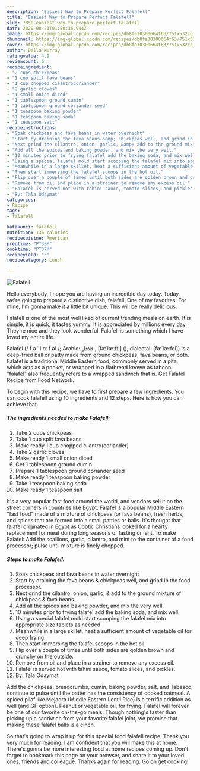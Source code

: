 ```yaml
---
description: "Easiest Way to Prepare Perfect Falafell"
title: "Easiest Way to Prepare Perfect Falafell"
slug: 7850-easiest-way-to-prepare-perfect-falafell
date: 2020-08-21T01:50:36.944Z
image: https://img-global.cpcdn.com/recipes/db8fa30300664f63/751x532cq70/falafell-recipe-main-photo.jpg
thumbnail: https://img-global.cpcdn.com/recipes/db8fa30300664f63/751x532cq70/falafell-recipe-main-photo.jpg
cover: https://img-global.cpcdn.com/recipes/db8fa30300664f63/751x532cq70/falafell-recipe-main-photo.jpg
author: Della Murray
ratingvalue: 4.9
reviewcount: 6
recipeingredient:
- "2 cups chickpeas"
- "1 cup split fava beans"
- "1 cup chopped cilantrocoriander"
- "2 garlic cloves"
- "1 small onion diced"
- "1 tablespoon ground cumin"
- "1 tablespoon ground coriander seed"
- "1 teaspoon baking powder"
- "1 teaspoon baking soda"
- "1 teaspoon salt"
recipeinstructions:
- "Soak chickpeas and fava beans in water overnight"
- "Start by draining the fava beans &amp; chickpeas well, and grind in the food processor."
- "Next grind the cilantro, onion, garlic, &amp; add to the ground mixture of chickpeas &amp; fava beans."
- "Add all the spices and baking powder, and mix the very well."
- "10 minutes prior to frying falafel add the baking soda, and mix well."
- "Using a special falafel mold start scooping the falafel mix into appropriate size tablets as needed"
- "Meanwhile in a large skillet, heat a sufficient amount of vegetable oil for deep frying."
- "Then start immersing the falafel scoops in the hot oil."
- "Flip over a couple of times until both sides are golden brown and crunchy on the outside."
- "Remove from oil and place in a strainer to remove any excess oil."
- "Falafel is served hot with tahini sauce, tomato slices, and pickles."
- "By: Tala Odaymat"
categories:
- Recipe
tags:
- falafell

katakunci: falafell 
nutrition: 136 calories
recipecuisine: American
preptime: "PT33M"
cooktime: "PT37M"
recipeyield: "3"
recipecategory: Lunch

---
```



![Falafell](https://img-global.cpcdn.com/recipes/db8fa30300664f63/751x532cq70/falafell-recipe-main-photo.jpg)

Hello everybody, I hope you are having an incredible day today. Today, we're going to prepare a distinctive dish, falafell. One of my favorites. For mine, I'm gonna make it a little bit unique. This will be really delicious.

Falafell is one of the most well liked of current trending meals on earth. It is simple, it is quick, it tastes yummy. It is appreciated by millions every day. They're nice and they look wonderful. Falafell is something which I have loved my entire life.

Falafel (/ f ə ˈ l ɑː f əl /; Arabic: فلافل ‎, [fæˈlæːfɪl] (), dialectal: [fæˈlæːfel]) is a deep-fried ball or patty made from ground chickpeas, fava beans, or both. Falafel is a traditional Middle Eastern food, commonly served in a pita, which acts as a pocket, or wrapped in a flatbread known as taboon; &#34;falafel&#34; also frequently refers to a wrapped sandwich that is. Get Falafel Recipe from Food Network.


To begin with this recipe, we have to first prepare a few ingredients. You can cook falafell using 10 ingredients and 12 steps. Here is how you can achieve that.

<!--inarticleads1-->

##### The ingredients needed to make Falafell:

1. Take 2 cups chickpeas
1. Take 1 cup split fava beans
1. Make ready 1 cup chopped cilantro(coriander)
1. Take 2 garlic cloves
1. Make ready 1 small onion diced
1. Get 1 tablespoon ground cumin
1. Prepare 1 tablespoon ground coriander seed
1. Make ready 1 teaspoon baking powder
1. Take 1 teaspoon baking soda
1. Make ready 1 teaspoon salt


It&#39;s a very popular fast food around the world, and vendors sell it on the street corners in countries like Egypt. Falafel is a popular Middle Eastern &#34;fast food&#34; made of a mixture of chickpeas (or fava beans), fresh herbs, and spices that are formed into a small patties or balls. It&#39;s thought that falafel originated in Egypt as Coptic Christians looked for a hearty replacement for meat during long seasons of fasting or lent. To make Falafel: Add the scallions, garlic, cilantro, and mint to the container of a food processor; pulse until mixture is finely chopped. 

<!--inarticleads2-->

##### Steps to make Falafell:

1. Soak chickpeas and fava beans in water overnight
1. Start by draining the fava beans &amp; chickpeas well, and grind in the food processor.
1. Next grind the cilantro, onion, garlic, &amp; add to the ground mixture of chickpeas &amp; fava beans.
1. Add all the spices and baking powder, and mix the very well.
1. 10 minutes prior to frying falafel add the baking soda, and mix well.
1. Using a special falafel mold start scooping the falafel mix into appropriate size tablets as needed
1. Meanwhile in a large skillet, heat a sufficient amount of vegetable oil for deep frying.
1. Then start immersing the falafel scoops in the hot oil.
1. Flip over a couple of times until both sides are golden brown and crunchy on the outside.
1. Remove from oil and place in a strainer to remove any excess oil.
1. Falafel is served hot with tahini sauce, tomato slices, and pickles.
1. By: Tala Odaymat


Add the chickpeas, breadcrumbs, cumin, baking powder, salt, and Tabasco; continue to pulse until the batter has the consistency of cooked oatmeal. A spiced pilaf like Mejadra (Middle Eastern Lentil Rice) is a terrific addition as well (and GF option). Peanut or vegetable oil, for frying. Falafel will forever be one of our favorite on-the-go meals. Though nothing&#39;s faster than picking up a sandwich from your favorite falafel joint, we promise that making these falafel balls is a cinch. 

So that's going to wrap it up for this special food falafell recipe. Thank you very much for reading. I am confident that you will make this at home. There's gonna be more interesting food at home recipes coming up. Don't forget to bookmark this page on your browser, and share it to your loved ones, friends and colleague. Thanks again for reading. Go on get cooking!
